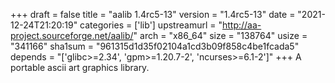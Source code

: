 +++
draft = false
title = "aalib 1.4rc5-13"
version = "1.4rc5-13"
date = "2021-12-24T21:20:19"
categories = ['lib']
upstreamurl = "http://aa-project.sourceforge.net/aalib/"
arch = "x86_64"
size = "138764"
usize = "341166"
sha1sum = "961315d1d35f02104a1cd3b09f858c4be1fcada5"
depends = "['glibc>=2.34', 'gpm>=1.20.7-2', 'ncurses>=6.1-2']"
+++
A portable ascii art graphics library.